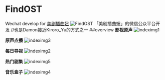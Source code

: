 # FindOST
Wechat develop for [美剧插曲妞](http://www.meijuchaquniu.com/) ![FindOST](http://findost.5549bddfc863e.d01.nanoyun.com/findostLogo.jpg "美剧插曲妞Logo")
「美剧插曲妞」的微信公众平台开发
//也是Damon接近Kiroro_Yu的方式之一
##overview
**影视原声**
![indeximg1](http://findost.5549bddfc863e.d01.nanoyun.com/overview1.png "原声OST—-影视原声")

**原声点播**
![indeximg3](http://findost.5549bddfc863e.d01.nanoyun.com/overview3.png "原声OST--原声单薄")

**每日导视**
![indeximg2](http://findost.5549bddfc863e.d01.nanoyun.com/overview2.png "资讯资源--每日导视")

**热门剧集**
![indeximg5](http://findost.5549bddfc863e.d01.nanoyun.com/overview5.png "原声OST--热门剧集")

**音乐盒子**
![indeximg4](http://findost.5549bddfc863e.d01.nanoyun.com/overview4.png "资讯资源--音乐盒子")
